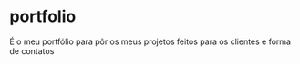 # portfolio
É o meu portfólio para pôr os meus projetos feitos para os clientes e forma de contatos
